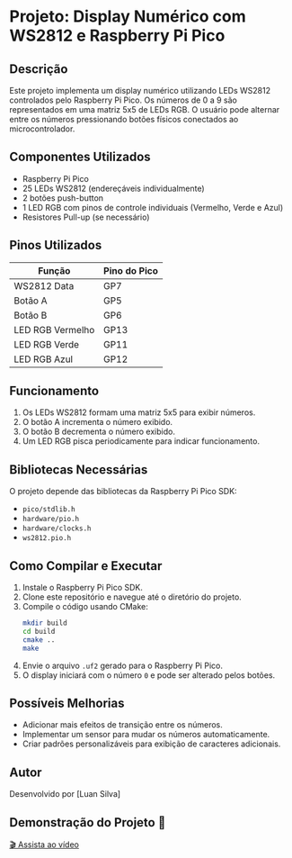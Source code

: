 # Projeto: Display Numérico com WS2812 e Raspberry Pi Pico

## Descrição
Este projeto implementa um display numérico utilizando LEDs WS2812 controlados pelo Raspberry Pi Pico. Os números de 0 a 9 são representados em uma matriz 5x5 de LEDs RGB. O usuário pode alternar entre os números pressionando botões físicos conectados ao microcontrolador.

## Componentes Utilizados
- Raspberry Pi Pico
- 25 LEDs WS2812 (endereçáveis individualmente)
- 2 botões push-button
- 1 LED RGB com pinos de controle individuais (Vermelho, Verde e Azul)
- Resistores Pull-up (se necessário)

## Pinos Utilizados
| Função         | Pino do Pico |
|----------------|--------------|
| WS2812 Data   | GP7          |
| Botão A       | GP5          |
| Botão B       | GP6          |
| LED RGB Vermelho | GP13         |
| LED RGB Verde    | GP11         |
| LED RGB Azul     | GP12         |

## Funcionamento
1. Os LEDs WS2812 formam uma matriz 5x5 para exibir números.
2. O botão A incrementa o número exibido.
3. O botão B decrementa o número exibido.
4. Um LED RGB pisca periodicamente para indicar funcionamento.

## Bibliotecas Necessárias
O projeto depende das bibliotecas da Raspberry Pi Pico SDK:
- `pico/stdlib.h`
- `hardware/pio.h`
- `hardware/clocks.h`
- `ws2812.pio.h`

## Como Compilar e Executar
1. Instale o Raspberry Pi Pico SDK.
2. Clone este repositório e navegue até o diretório do projeto.
3. Compile o código usando CMake:
   ```sh
   mkdir build
   cd build
   cmake ..
   make
   ```
4. Envie o arquivo `.uf2` gerado para o Raspberry Pi Pico.
5. O display iniciará com o número `0` e pode ser alterado pelos botões.

## Possíveis Melhorias
- Adicionar mais efeitos de transição entre os números.
- Implementar um sensor para mudar os números automaticamente.
- Criar padrões personalizáveis para exibição de caracteres adicionais.

## Autor
Desenvolvido por [Luan Silva]

## Demonstração do Projeto 🎥

[🎬 Assista ao vídeo](VideoDeDemo.mp4)
